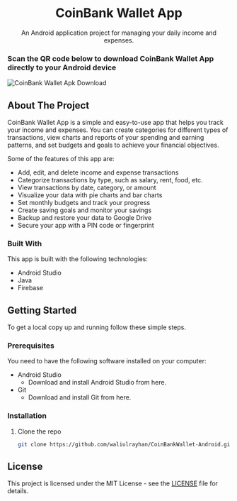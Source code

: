 <h1 align="center">CoinBank Wallet App</h1>
<p align="center">
  An Android application project for managing your daily income and expenses.
</p>

<!-- TABLE OF CONTENTS -->
<!-- <details open="open">
  <summary>Table of Contents</summary>
  <ol>
    <li>
      <a href="#about-the-project">About The Project</a>
      <ul>
        <li><a href="#built-with">Built With</a></li>
      </ul>
    </li>
    <li>
      <a href="#getting-started">Getting Started</a>
      <ul>
        <li><a href="#prerequisites">Prerequisites</a></li>
        <li><a href="#installation">Installation</a></li>
      </ul>
    </li>
    <li><a href="#usage">Usage</a></li>
    <li><a href="#roadmap">Roadmap</a></li>
    <li><a href="#contributing">Contributing</a></li>
    <li><a href="#license">License</a></li>
    <li><a href="#contact">Contact</a></li>
    <li><a href="#acknowledgements">Acknowledgements</a></li>
  </ol>
</details> -->

### Scan the QR code below to download CoinBank Wallet App directly to your Android device
![CoinBank Wallet Apk Download](https://github.com/waliulrayhan/CoinBank-Wallet-Android/assets/84919654/3a30590b-d609-4305-9ac9-1548bf9cf1cf)

<!-- ABOUT THE PROJECT -->
## About The Project

CoinBank Wallet App is a simple and easy-to-use app that helps you track your income and expenses. You can create categories for different types of transactions, view charts and reports of your spending and earning patterns, and set budgets and goals to achieve your financial objectives.

Some of the features of this app are:

* Add, edit, and delete income and expense transactions
* Categorize transactions by type, such as salary, rent, food, etc.
* View transactions by date, category, or amount
* Visualize your data with pie charts and bar charts
* Set monthly budgets and track your progress
* Create saving goals and monitor your savings
* Backup and restore your data to Google Drive
* Secure your app with a PIN code or fingerprint


### Built With

This app is built with the following technologies:

* Android Studio
* Java
* Firebase

<!-- GETTING STARTED -->
## Getting Started

To get a local copy up and running follow these simple steps.

### Prerequisites

You need to have the following software installed on your computer:

* Android Studio
  * Download and install Android Studio from here.
* Git
  * Download and install Git from here.

### Installation

1. Clone the repo
   ```sh
   git clone https://github.com/waliulrayhan/CoinBankWallet-Android.git

  <h2>License</h2>
  <p>This project is licensed under the MIT License - see the <a href="LICENSE">LICENSE</a> file for details.</p>
